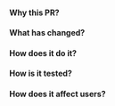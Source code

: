 #### **Why** this PR?

#### **What** has changed?

#### **How** does it do it?

#### How is it **tested**?

#### How does it affect **users**?
